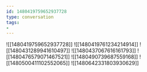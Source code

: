 ```yaml
---
id: 1480419759652937728
type: conversation
tags:
- 
---
```

![[1480419759652937728]]
![[1480419761234214914]]
![[1480431289941610497]]
![[1480437067616161793]]
![[1480476579071467521]]
![[1480490739687559168]]
![[1480500411102552065]]
![[1480642331803930629]]

